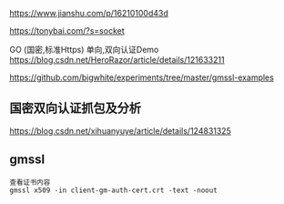 https://www.jianshu.com/p/16210100d43d

https://tonybai.com/?s=socket

GO (国密,标准Https) 单向,双向认证Demo
https://blog.csdn.net/HeroRazor/article/details/121633211


https://github.com/bigwhite/experiments/tree/master/gmssl-examples

## 国密双向认证抓包及分析
https://blog.csdn.net/xihuanyuye/article/details/124831325


## gmssl
```
查看证书内容
gmssl x509 -in client-gm-auth-cert.crt -text -noout

```


